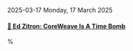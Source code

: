 2025-03-17 Monday, 17 March 2025

#### [🔗 Ed Zitron: CoreWeave Is A Time Bomb](https://www.wheresyoured.at/core-incompetency/)

%
